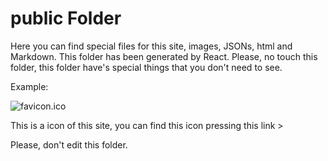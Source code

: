 # public Folder

Here you can find special files for this site, images, JSONs, html and Markdown. This folder has been generated by React. Please, no touch this folder, this folder have's special things that you don't need to see.

Example:

![favicon.ico](./favicon.ico)

This is a icon of this site, you can find this icon pressing this link >

Please, don't edit this folder.